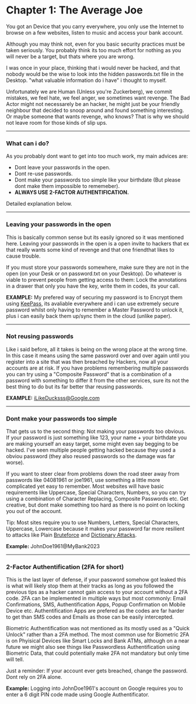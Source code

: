 # Chapter 1: The Average Joe

You got an Device that you carry everywhere, you only use the Internet to browse on a few websites, listen to music and access your bank account.

Although you may think not, even for you basic security practices must be taken seriously. 
You probably think its too much effort for nothing as you will never be a target, but thats where you are wrong.

I was once in your place, thinking that i would never be hacked, and that nobody would be the wise to look into the hidden passwords.txt file in the Desktop. 
"what valuable information do i have" i thought to myself.

Unfortunately we are Human (Unless you're Zuckerberg), we commit mistakes, we feel hate, we feel anger, we sometimes want revenge.
The Bad Actor might not necessarely be an hacker, he might just be your friendly neighbour that decided to snoop around and found something interesting.
Or maybe someone that wants revenge, who knows? That is why we should not leave room for those kinds of slip ups.

---
### What can i do?
As you probably dont want to get into too much work, my main advices are:
- Dont leave your passwords in the open.
- Dont re-use passwords.
- Dont make your passwords too simple like your birthdate (But please dont make them impossible to rememeber).
- **ALWAYS USE 2-FACTOR AUTHENTIFICATION.**

Detailed explanation below.

---
### Leaving your passwords in the open

This is basically common sense but its easily ignored so it was mentioned here. Leaving your passwords in the open is a open invite to hackers
that ex that really wants some kind of revenge and that one friendthat likes to cause trouble.

If you must store your passwords somewhere, make sure they are not in the open (on your Desk or on password.txt on your Desktop). Do whatever is viable
to prevent people from getting access to them: Lock the annotations in a drawer that only you have the key, write them in codes, its your call.

**EXAMPLE:** My prefered way of securing my password is to Encrypt them using [KeePass](https://en.wikipedia.org/wiki/KeePass), its avaliable everywhere and i can
use extremely secure password whilst only having to remember a Master Password to unlock it, plus i can easily back them up/sync them in the cloud (unlike paper).

---
### Not reusing passwords
Like i said before, all it takes is being on the wrong place at the wrong time. In this case it means using the same password over and over again
until you register into a site that was then breached by Hackers, now all your accounts are at risk. If you have problems remembering multiple passwords
you can try using a "Composite Password" that is a combination of a password with something to differ it from the other services, sure its not the best
thing to do but its far better thar reusing passwords.

**EXAMPLE:** iLikeDucksss@Google.com

---
### Dont make your passwords too simple
That gets us to the second thing: Not making your passwords too obvious. If your password is just something like 123, your name + your birthdate you are making 
yourself an easy target, some might even say begging to be hacked. I've seen multiple people getting hacked because they used a obviou password 
(they also reused passwords so the damage was far worse).

If you want to steer clear from problems down the road steer away from passwords like 04081961 or joe1961, use something a little more complicated yet easy to remember.
Most websites will have basic requirements like Uppercase, Special Characters, Numbers, so you can try using a combination of
Character Replacing, Composite Passwords etc. Get creative, but dont make something too hard as there is no point on locking you out of the account.

Tip: Most sites require you to use Numbers, Letters, Special Characters, Uppercase, Lowercase because it makes your password far more resilient to attacks like 
Plain [Bruteforce](https://en.wikipedia.org/wiki/Brute-force_attack) and [Dictionary Attacks](https://en.wikipedia.org/wiki/Dictionary_attack).

**Example:** JohnDoe1961@MyBank2023

---
### 2-Factor Authentification (2FA for short)
This is the last layer of defense, if your password somehow got leaked this is what will likely stop them at their tracks as long as you followed the previous tips
as a hacker cannot gain access to your account without a 2FA code.
2FA can be implemented in multiple ways but most commonly: Email Confirmations, SMS, Authentification Apps, Popup Confirmation on Mobile Device etc. 
Authentification Apps are prefered as the codes are far harder to get than SMS codes and Emails as those can be easily intercepted.

Biometric Authentification was not mentioned as its mostly used as a "Quick Unlock" rather than a 2FA method. The most common
use for Biometric 2FA is on Phyisical Devices like Smart Locks and Bank ATMs, although on a near future we might also see things like Passwordless Authentification 
using Biometric Data, that could potentially make 2FA not mandatory but only time will tell.

Just a reminder: If your account ever gets breached, change the password. Dont rely on 2FA alone.

**Example:** Logging into JohnDoe1961's account on Google requires you to enter a 6 digit PIN code made using Google Authentificator.
